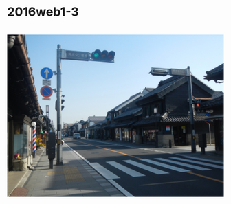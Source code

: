 # 2016web1-3
<head>
<title>webプログラミング　第三回　課題</title>
<br>
</head>
<body>
<img src="/image/地元写真.JPG" alt="写真">
</body>
